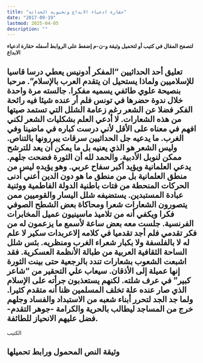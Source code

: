 ```yaml
---
title: "حقارة ادعياء الابداع ونخبوية الحداثة"
date: "2017-09-19"
lastmod: 2025-04-05
description: ""
---
```

**لتصفح المقال في كتيب أو لتحميل وثيقة و-ن-م إضغط على الروابط أسفله** **حقارة ادعياء الابداع**

## **تعليق أحد الحداثيين “المفكر أدونيس يعطي درسا قاسيا للإسلاميين ولماذا يستحيل ان يتقدم العرب بالإسلام”. مرحبا بنصيحة علوي طائفي يسميه مفكرا. جالسته مرة واحدة خلال ندوة حضرها في تونس فلم أر عنده شيئا فيه رائحة الفكر فضلا عن الشعر رغم زعامة الشلل التي تستمد صيتها من هذه الشعارات. لا أدعي العلم بشكليات الشعر لكني افهم في معناه على الأقل لأني درست كباره في ماضينا وفي الغرب. ما يدعيه جل الحداثيين سرقات يبررونها بالتناص. وليس الشعر هو الذي يعنيه بل ما يمكن أن يعد للترشح ممكن لنوبل الأدبية. والحمد لله أن الثورة فضحت جلهم. يدعي العلمانية ويؤيد أكبر سفاح عربي. وهو يؤيده ليس من منطق العلمانية بل من منطق ما هو دون الدين أعني أدنى الحركات المنحطة من فتات باطنية الدولة الفاطمية ووثنية عبادة المستبدين. يستضيفه شلل اليسار والقوميين ممن يتصورون الشعارات شعرا ومحاكاة بعض الشطح الصوفي فكرا ويكفي أنه من تلاميذ ماسينيون عميل المخابرات الفرنسية. جلست معه بعض ساعة لأسمع ما يزعمون له من فكر تقدمي فلم أجد تقدميا في كلامه إلاعربدات سكير لا علم له لا بالفلسفة ولا بكبار شعراء الغرب ومنظريه. بئس شلل الساحة الثقافية العربية من طبالة الأنظمة العسكرية. فقد اشبعت الشعوب بشعارات تندد بالرجعية حتى بينت الثورة إنها عميلة إلى الأذقان. سيعاب علي التحقير من “شاعر كبير” في عرف شلته. لكنهم يستعذبون جرأته على الإسلام الذي صار عنده علة تخلف المسلمين ظنا أنه متقدم كثيرا. ولما جد الجد لتحرر أبناء شعبه من الاستبداد والفساد وجلهم خرج من المساجد ليطالب بالحرية والكرامة -جوهر التقدم- فضل عليهم الانحياز للطائفة.**

الكتيب

## وثيقة النص المحمول ورابط تحميلها

###

